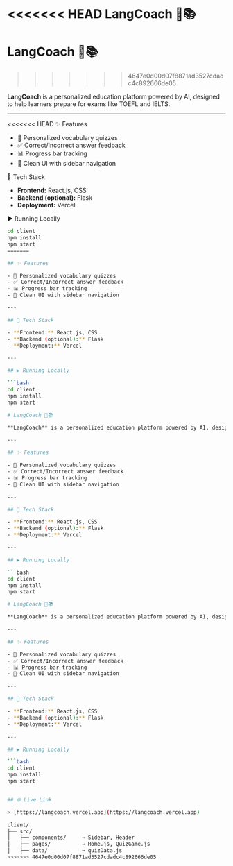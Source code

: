 <<<<<<< HEAD
LangCoach 🧠📚
=======
# LangCoach 🧠📚
>>>>>>> 4647e0d00d07f8871ad3527cdadc4c892666de05

**LangCoach** is a personalized education platform powered by AI, designed to help learners prepare for exams like TOEFL and IELTS.

---
<<<<<<< HEAD
 ✨ Features

- 🎯 Personalized vocabulary quizzes
- ✅ Correct/Incorrect answer feedback
- 📊 Progress bar tracking
- 📘 Clean UI with sidebar navigation


🔧 Tech Stack

- **Frontend:** React.js, CSS
- **Backend (optional):** Flask
- **Deployment:** Vercel

 ▶️ Running Locally

```bash
cd client
npm install
npm start
=======

## ✨ Features

- 🎯 Personalized vocabulary quizzes
- ✅ Correct/Incorrect answer feedback
- 📊 Progress bar tracking
- 📘 Clean UI with sidebar navigation

---

## 🔧 Tech Stack

- **Frontend:** React.js, CSS
- **Backend (optional):** Flask
- **Deployment:** Vercel

---

## ▶️ Running Locally

```bash
cd client
npm install
npm start

# LangCoach 🧠📚

**LangCoach** is a personalized education platform powered by AI, designed to help learners prepare for exams like TOEFL and IELTS.

---

## ✨ Features

- 🎯 Personalized vocabulary quizzes
- ✅ Correct/Incorrect answer feedback
- 📊 Progress bar tracking
- 📘 Clean UI with sidebar navigation

---

## 🔧 Tech Stack

- **Frontend:** React.js, CSS
- **Backend (optional):** Flask
- **Deployment:** Vercel

---

## ▶️ Running Locally

```bash
cd client
npm install
npm start

# LangCoach 🧠📚

**LangCoach** is a personalized education platform powered by AI, designed to help learners prepare for exams like TOEFL and IELTS.

---

## ✨ Features

- 🎯 Personalized vocabulary quizzes
- ✅ Correct/Incorrect answer feedback
- 📊 Progress bar tracking
- 📘 Clean UI with sidebar navigation

---

## 🔧 Tech Stack

- **Frontend:** React.js, CSS
- **Backend (optional):** Flask
- **Deployment:** Vercel

---

## ▶️ Running Locally

```bash
cd client
npm install
npm start


## 🌐 Live Link

> [https://langcoach.vercel.app](https://langcoach.vercel.app)

client/
├── src/
│   ├── components/     → Sidebar, Header
│   ├── pages/          → Home.js, QuizGame.js
│   ├── data/           → quizData.js
>>>>>>> 4647e0d00d07f8871ad3527cdadc4c892666de05
